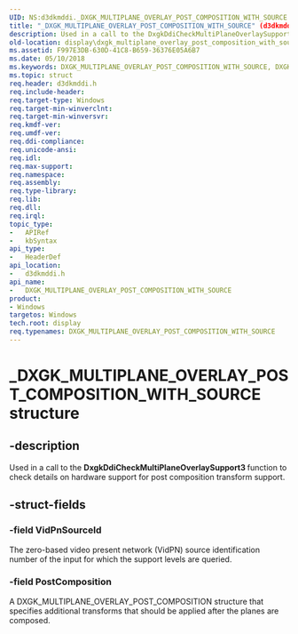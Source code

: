 ```yaml
---
UID: NS:d3dkmddi._DXGK_MULTIPLANE_OVERLAY_POST_COMPOSITION_WITH_SOURCE
title: "_DXGK_MULTIPLANE_OVERLAY_POST_COMPOSITION_WITH_SOURCE" (d3dkmddi.h)
description: Used in a call to the DxgkDdiCheckMultiPlaneOverlaySupport3 function to check details on hardware support for post composition transform support.
old-location: display\dxgk_multiplane_overlay_post_composition_with_source.htm
ms.assetid: F997E3DB-630D-41C8-B659-36376E05A6B7
ms.date: 05/10/2018
ms.keywords: DXGK_MULTIPLANE_OVERLAY_POST_COMPOSITION_WITH_SOURCE, DXGK_MULTIPLANE_OVERLAY_POST_COMPOSITION_WITH_SOURCE structure [Display Devices], _DXGK_MULTIPLANE_OVERLAY_POST_COMPOSITION_WITH_SOURCE, d3dkmddi/DXGK_MULTIPLANE_OVERLAY_POST_COMPOSITION_WITH_SOURCE, display.dxgk_multiplane_overlay_post_composition_with_source
ms.topic: struct
req.header: d3dkmddi.h
req.include-header: 
req.target-type: Windows
req.target-min-winverclnt: 
req.target-min-winversvr: 
req.kmdf-ver: 
req.umdf-ver: 
req.ddi-compliance: 
req.unicode-ansi: 
req.idl: 
req.max-support: 
req.namespace: 
req.assembly: 
req.type-library: 
req.lib: 
req.dll: 
req.irql: 
topic_type:
-	APIRef
-	kbSyntax
api_type:
-	HeaderDef
api_location:
-	d3dkmddi.h
api_name:
-	DXGK_MULTIPLANE_OVERLAY_POST_COMPOSITION_WITH_SOURCE
product:
- Windows
targetos: Windows
tech.root: display
req.typenames: DXGK_MULTIPLANE_OVERLAY_POST_COMPOSITION_WITH_SOURCE
---
```


# _DXGK_MULTIPLANE_OVERLAY_POST_COMPOSITION_WITH_SOURCE structure


## -description


Used in a call to the <b>DxgkDdiCheckMultiPlaneOverlaySupport3 </b>function to check details on hardware support for post composition transform support.


## -struct-fields




### -field VidPnSourceId

The zero-based video present network (VidPN) source identification number of the input for which the support levels are queried.


### -field PostComposition

A DXGK_MULTIPLANE_OVERLAY_POST_COMPOSITION structure that specifies additional transforms that should be applied after the planes are composed.


